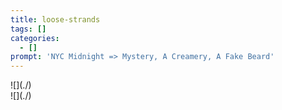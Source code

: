 ```yaml
---
title: loose-strands
tags: []
categories:
  - []
prompt: 'NYC Midnight => Mystery, A Creamery, A Fake Beard'
---
```

<!-- more --><div class="embedded-image-left">![](./)</div><div class="embedded-image-right">![](./)</div>